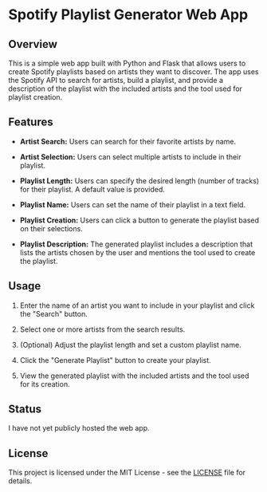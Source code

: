 # Spotify Playlist Generator Web App

## Overview

This is a simple web app built with Python and Flask that allows users to create Spotify playlists based on artists they want to discover. The app uses the Spotify API to search for artists, build a playlist, and provide a description of the playlist with the included artists and the tool used for playlist creation.

## Features

- **Artist Search:** Users can search for their favorite artists by name.

- **Artist Selection:** Users can select multiple artists to include in their playlist.

- **Playlist Length:** Users can specify the desired length (number of tracks) for their playlist. A default value is provided.

- **Playlist Name:** Users can set the name of their playlist in a text field.

- **Playlist Creation:** Users can click a button to generate the playlist based on their selections.

- **Playlist Description:** The generated playlist includes a description that lists the artists chosen by the user and mentions the tool used to create the playlist.

## Usage

1. Enter the name of an artist you want to include in your playlist and click the "Search" button.

2. Select one or more artists from the search results.

3. (Optional) Adjust the playlist length and set a custom playlist name.

4. Click the "Generate Playlist" button to create your playlist.

5. View the generated playlist with the included artists and the tool used for its creation.

## Status

I have not yet publicly hosted the web app.

## License

This project is licensed under the MIT License - see the [LICENSE](LICENSE) file for details.
